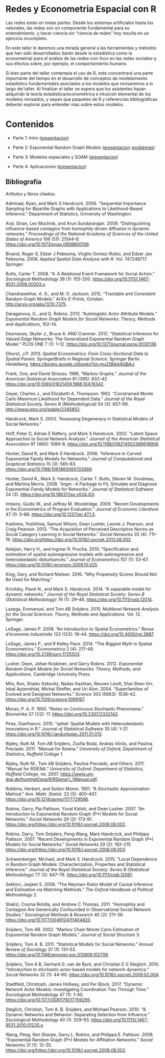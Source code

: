 
# Redes y Econometria Espacial con R

Las redes están en todas partes. Desde los sistemas artificiales hasta
los naturales, las redes son un componente fundamental para su
entendimiento, y hacer ciencia sin “ciencia de redes” hoy resulta en un
ejercicio incompleto.

En este taller le daremos una mirada general a las herramientas y
métodos que han sido desarrollados (tanto desde la estadística como la
econometría) para el análsis de las redes–con foco en las redes
sociales–y sus efectos sobre, por ejemplo, el comportamiento humano.

Si bien parte del taller contempla el uso de R, este concentrará una
parte importante del tiempo en el desarrollo de conceptos de
modelamiento estadístico fundamentales asociados a los modelos que
revisaremos a lo largo del taller. Al finalizar el taller se espera que
los asistentes hayan adquirido la teoría estadística/econométrica e
intuición elemental de los modelos revisados, y sepan que paquetes de R
y referencias bibliográficas deberán explorar para entender más sobre
estos modelos.

# Contenidos

  - Parte 1: Intro
    ([presentacion](https://htmlpreview.github.io/?https://raw.githubusercontent.com/gvegayon/redes-estadisticas2018/master/01-motivacion.html))

  - Parte 2: Exponential Random Graph Models
    ([presentacion](https://htmlpreview.github.io/?https://raw.githubusercontent.com/gvegayon/redes-estadisticas2018/master/02-ergms.html)-[problemas](https://htmlpreview.github.io/?https://raw.githubusercontent.com/gvegayon/redes-estadisticas2018/master/02-problemas.html))

  - Parte 3: Modelos espaciales y SOAM
    ([presentacion](https://htmlpreview.github.io/?https://raw.githubusercontent.com/gvegayon/redes-estadisticas2018/master/03-espacial.html))

  - Parte 4: Aplicaciones
    ([presentacion](https://htmlpreview.github.io/?https://raw.githubusercontent.com/gvegayon/redes-estadisticas2018/master/04-aplicaciones.html))

## Bibliografía

Artítulos y libros citados:

<div id="refs" class="references">

<div id="ref-admiraal2006">

Admiraal, Ryan, and Mark S Handcock. 2006. “Sequential Importance
Sampling for Bipartite Graphs with Applications to Likelihood-Based
Inference.” Department of Statistics, University of Washington.

</div>

<div id="ref-Aral2009">

Aral, Sinan, Lev Muchnik, and Arun Sundararajan. 2009. “Distinguishing
influence-based contagion from homophily-driven diffusion in dynamic
networks.” *Proceedings of the National Academy of Sciences of the
United States of America* 106 (51): 21544–9.
<https://doi.org/10.1073/pnas.0908800106>.

</div>

<div id="ref-bivand2008">

Bivand, Roger S, Edzer J Pebesma, Virgilio Gomez-Rubio, and Edzer Jan
Pebesma. 2008. *Applied Spatial Data Analysis with R*. Vol. 747248717.
Springer.

</div>

<div id="ref-Butts2008">

Butts, Carter T. 2008. “4. A Relational Event Framework for Social
Action.” *Sociological Methodology* 38 (1): 155–200.
<https://doi.org/10.1111/j.1467-9531.2008.00203.x>.

</div>

<div id="ref-Chandrasekhar2012">

Chandrasekhar, A. G., and M. O. Jackson. 2012. “Tractable and Consistent
Random Graph Models.” *ArXiv E-Prints*, October.
<http://arxiv.org/abs/1210.7375>.

</div>

<div id="ref-Daraganova2013">

Daraganova, G., and G. Robins. 2013. “Autologistic Actor Attribute
Models.” *Exponential Random Graph Models for Social Networks: Theory,
Methods and Applications*, 102–14.

</div>

<div id="ref-Desmarais2012">

Desmarais, Skyler J., Bruce A. AND Cranmer. 2012. “Statistical Inference
for Valued-Edge Networks: The Generalized Exponential Random Graph
Model.” *PLOS ONE* 7 (1): 1–12.
<https://doi.org/10.1371/journal.pone.0030136>.

</div>

<div id="ref-elhorst2013">

Elhorst, J.P. 2013. *Spatial Econometrics: From Cross-Sectional Data to
Spatial Panels*. SpringerBriefs in Regional Science. Springer Berlin
Heidelberg. <https://books.google.cl/books?id=mu25BAAAQBAJ>.

</div>

<div id="ref-Frank1986">

Frank, Ove, and David Strauss. 1986. “Markov Graphs.” *Journal of the
American Statistical Association* 81 (395): 832–42.
<https://doi.org/10.1080/01621459.1986.10478342>.

</div>

<div id="ref-Geyer1992">

Geyer, Charles J., and Elizabeth A. Thompson. 1992. “Constrained Monte
Carlo Maximum Likelihood for Dependent Data.” *Journal of the Royal
Statistical Society. Series B (Methodological)* 54 (3): 657–99.
<http://www.jstor.org/stable/2345852>.

</div>

<div id="ref-handcock2003">

Handcock, Mark S. 2003. “Assessing Degeneracy in Statistical Models of
Social Networks.”

</div>

<div id="ref-hoff2002">

Hoff, Peter D, Adrian E Raftery, and Mark S Handcock. 2002. “Latent
Space Approaches to Social Network Analysis.” *Journal of the American
Statistical Association* 97 (460): 1090–8.
<https://doi.org/10.1198/016214502388618906>.

</div>

<div id="ref-Hunter2006">

Hunter, David R, and Mark S Handcock. 2006. “Inference in Curved
Exponential Family Models for Networks.” *Journal of Computational and
Graphical Statistics* 15 (3): 565–83.
<https://doi.org/10.1198/106186006X133069>.

</div>

<div id="ref-Hunter2008">

Hunter, David R., Mark S. Handcock, Carter T. Butts, Steven M. Goodreau,
and Martina Morris. 2008. “ergm : A Package to Fit, Simulate and
Diagnose Exponential-Family Models for Networks.” *Journal of
Statistical Software* 24 (3). <https://doi.org/10.18637/jss.v024.i03>.

</div>

<div id="ref-Imbens2009">

Imbens, Guido W., and Jeffrey M. Wooldridge. 2009. “Recent Developments
in the Econometrics of Program Evaluation.” *Journal of Economic
Literature* 47 (1): 5–86. <https://doi.org/10.1257/jel.47.1.5>.

</div>

<div id="ref-Kashima2013">

Kashima, Yoshihisa, Samuel Wilson, Dean Lusher, Leonie J. Pearson, and
Craig Pearson. 2013. “The Acquisition of Perceived Descriptive Norms as
Social Category Learning in Social Networks.” *Social Networks* 35 (4):
711–19. <https://doi.org/https://doi.org/10.1016/j.socnet.2013.06.002>.

</div>

<div id="ref-Kelejian2010">

Kelejian, Harry H., and Ingmar R. Prucha. 2010. “Specification and
estimation of spatial autoregressive models with autoregressive and
heteroskedastic disturbances.” *Journal of Econometrics* 157 (1): 53–67.
<https://doi.org/10.1016/j.jeconom.2009.10.025>.

</div>

<div id="ref-king2016propensity">

King, Gary, and Richard Nielsen. 2016. “Why Propensity Scores Should Not
Be Used for Matching.”

</div>

<div id="ref-Krivitsky2014">

Krivitsky, Pavel N., and Mark S. Handcock. 2014. “A separable model for
dynamic networks.” *Journal of the Royal Statistical Society: Series B
(Statistical Methodology)* 76 (1): 29–46.
<https://doi.org/10.1111/rssb.12014>.

</div>

<div id="ref-lazega2015">

Lazega, Emmanuel, and Tom AB Snijders. 2015. *Multilevel Network
Analysis for the Social Sciences: Theory, Methods and Applications*.
Vol. 12. Springer.

</div>

<div id="ref-LeSage2008">

LeSage, James P. 2008. “An Introduction to Spatial Econometrics.” *Revue
d’économie Industrielle* 123 (123): 19–44.
<https://doi.org/10.4000/rei.3887>.

</div>

<div id="ref-LeSage2014">

LeSage, James P., and R Kelley Pace. 2014. “The Biggest Myth in Spatial
Econometrics.” *Econometrics* 2 (4): 217–49.
<https://doi.org/10.2139/ssrn.1725503>.

</div>

<div id="ref-lusher2012">

Lusher, Dean, Johan Koskinen, and Garry Robins. 2012. *Exponential
Random Graph Models for Social Networks: Theory, Methods, and
Applications*. Cambridge University Press.

</div>

<div id="ref-Milo2004">

Milo, Ron, Shalev Itzkovitz, Nadav Kashtan, Reuven Levitt, Shai
Shen-Orr, Inbal Ayzenshtat, Michal Sheffer, and Uri Alon. 2004.
“Superfamilies of Evolved and Designed Networks.” *Science* 303
(5663): 1538–42. <https://doi.org/10.1126/science.1089167>.

</div>

<div id="ref-Moran1950">

Moran, P. A. P. 1950. “Notes on Continuous Stochastic Phenomena.”
*Biometrika* 37 (1/2): 17. <https://doi.org/10.2307/2332142>.

</div>

<div id="ref-Piras2010">

Piras, Gianfranco. 2010. “sphet: Spatial Models with Heteroskedastic
Innovations in R.” *Journal of Statistical Software* 35 (4): 1–21.
<https://doi.org/10.1016/j.landurbplan.2011.01.013>.

</div>

<div id="ref-ripley2011">

Ripley, Ruth M, Tom AB Snijders, Zsofia Boda, András Vörös, and Paulina
Preciado. 2011. “Manual for Rsiena.” *University of Oxford, Department
of Statistics, Nuffield College* 1.

</div>

<div id="ref-Ripley2011">

Ripley, Ruth M., Tom AB Snijders, Paulina Preciado, and Others. 2011.
“Manual for RSIENA.” *University of Oxford: Department of Statistics,
Nuffield College*, no. 2007.
<https://www.uni-due.de/hummell/sna/R/RSiena{\_}Manual.pdf>.

</div>

<div id="ref-robbins1951">

Robbins, Herbert, and Sutton Monro. 1951. “A Stochastic Approximation
Method.” *Ann. Math. Statist.* 22 (3): 400–407.
<https://doi.org/10.1214/aoms/1177729586>.

</div>

<div id="ref-ROBINS2007b">

Robins, Garry, Pip Pattison, Yuval Kalish, and Dean Lusher. 2007. “An
Introduction to Exponential Random Graph (P\*) Models for Social
Networks.” *Social Networks* 29 (2): 173–91.
<https://doi.org/https://doi.org/10.1016/j.socnet.2006.08.002>.

</div>

<div id="ref-ROBINS2007a">

Robins, Garry, Tom Snijders, Peng Wang, Mark Handcock, and Philippa
Pattison. 2007. “Recent Developments in Exponential Random Graph (P\*)
Models for Social Networks.” *Social Networks* 29 (2): 192–215.
<https://doi.org/https://doi.org/10.1016/j.socnet.2006.08.003>.

</div>

<div id="ref-Schweinberger2015">

Schweinberger, Michael, and Mark S. Handcock. 2015. “Local Dependence in
Random Graph Models: Characterization, Properties and Statistical
Inference.” *Journal of the Royal Statistical Society: Series B
(Statistical Methodology)* 77 (3): 647–76.
<https://doi.org/10.1111/rssb.12081>.

</div>

<div id="ref-sekhon2008neyman">

Sekhon, Jasjeet S. 2008. “The Neyman-Rubin Model of Causal Inference and
Estimation via Matching Methods.” *The Oxford Handbook of Political
Methodology* 2.

</div>

<div id="ref-Shalizi2011">

Shalizi, Cosma Rohilla, and Andrew C Thomas. 2011. “Homophily and
Contagion Are Generically Confounded in Observational Social Network
Studies.” *Sociological Methods & Research* 40 (2): 211–39.
<https://doi.org/10.1177/0049124111404820>.

</div>

<div id="ref-Snijders2002">

Snijders, Tom AB. 2002. “Markov Chain Monte Carlo Estimation of
Exponential Random Graph Models.” *Journal of Social Structure* 3.

</div>

<div id="ref-Snijders2011">

Snijders, Tom A. B. 2011. “Statistical Models for Social Networks.”
*Annual Review of Sociology* 37 (1): 131–53.
<https://doi.org/10.1146/annurev.soc.012809.102709>.

</div>

<div id="ref-Snijders2010">

Snijders, Tom A B, Gerhard G. van de Bunt, and Christian E G Steglich.
2010. “Introduction to stochastic actor-based models for network
dynamics.” *Social Networks* 32 (1): 44–60.
<https://doi.org/10.1016/j.socnet.2009.02.004>.

</div>

<div id="ref-Stadtfeld2017">

Stadtfeld, Christoph, James Hollway, and Per Block. 2017. “Dynamic
Network Actor Models: Investigating Coordination Ties Through Time.”
*Sociological Methodology* 47 (1): 1–40.
<https://doi.org/10.1177/0081175017709295>.

</div>

<div id="ref-Steglich2010">

Steglich, Christian, Tom A. B. Snijders, and Michael Pearson. 2010. “8.
Dynamic Networks and Behavior: Separating Selection from Influence.”
*Sociological Methodology* 40 (1): 329–93.
<https://doi.org/10.1111/j.1467-9531.2010.01225.x>.

</div>

<div id="ref-Wang2009">

Wang, Peng, Ken Sharpe, Garry L. Robins, and Philippa E. Pattison. 2009.
“Exponential Random Graph (P\*) Models for Affiliation Networks.”
*Social Networks* 31 (1): 12–25.
<https://doi.org/https://doi.org/10.1016/j.socnet.2008.08.002>.

</div>

</div>
